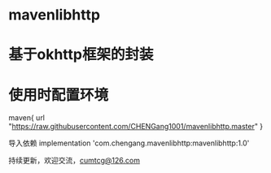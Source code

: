 # mavenlibhttp
# 基于okhttp框架的封装
# 使用时配置环境
maven{
url "https://raw.githubusercontent.com/CHENGang1001/mavenlibhttp.master"
}

导入依赖
implementation 'com.chengang.mavenlibhttp:mavenlibhttp:1.0'

持续更新，欢迎交流，cumtcg@126.com
